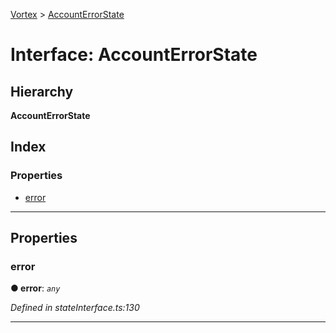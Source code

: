 [Vortex](../README.md) > [AccountErrorState](../interfaces/accounterrorstate.md)

# Interface: AccountErrorState

## Hierarchy

**AccountErrorState**

## Index

### Properties

* [error](accounterrorstate.md#error)

---

## Properties

<a id="error"></a>

###  error

**● error**: *`any`*

*Defined in stateInterface.ts:130*

___


